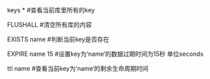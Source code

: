 keys *  #查看当前库里所有的key

FLUSHALL  #清空所有库的内容

EXISTS name  #判断当前key是否存在

EXPIRE name 15  #设置key为’name‘的数据过期时间为15秒 单位seconds

ttl name  #查看当前key为’name‘的剩余生命周期时间
